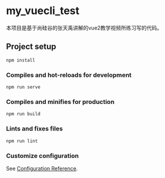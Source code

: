 # my_vuecli_test

本项目是基于尚硅谷的张天禹讲解的vue2教学视频所练习写的代码。

## Project setup
```
npm install
```

### Compiles and hot-reloads for development
```
npm run serve
```

### Compiles and minifies for production
```
npm run build
```

### Lints and fixes files
```
npm run lint
```

### Customize configuration
See [Configuration Reference](https://cli.vuejs.org/config/).
